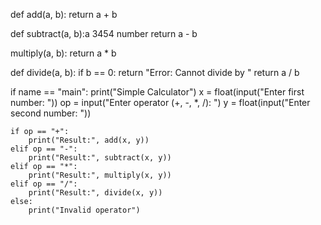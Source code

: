 def add(a, b):
    return a + b 

def subtract(a, b):a 3454 number
    return a - b

 multiply(a, b):
    return a * b

def divide(a, b):
    if b == 0:
        return "Error: Cannot divide by "
    return a / b

if name == "main":
    print("Simple Calculator")
    x = float(input("Enter first number: "))
    op = input("Enter operator (+, -, *, /): ")
    y = float(input("Enter second number: "))

    if op == "+":
        print("Result:", add(x, y))
    elif op == "-":
        print("Result:", subtract(x, y))
    elif op == "*":
        print("Result:", multiply(x, y))
    elif op == "/":
        print("Result:", divide(x, y))
    else:
        print("Invalid operator")
